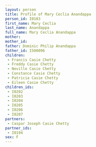 ```yaml
---
layout: person
title: Profile of Mary Ceclia Anandappa
person_id: I0183
first_name: Mary Ceclia
last_name: Anandappa
full_name: Mary Ceclia Anandappa
mother: 
mother_id: 
father: Dominic Philip Anandappa
father_id: I500096
children:
 - Francis Casie Chetty
 - Freddy Casie Chetty
 - Neville Casie Chetty
 - Constance Casie Chetty
 - Patricia Casie Chetty
 - Eileen Casie Chetty
children_ids:
 - I0202
 - I0203
 - I0204
 - I0205
 - I0206
 - I0207
partners:
 - Caspar Joseph Casie Chetty
partner_ids:
 - I0194
sex: F
---
```


